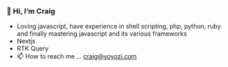 ### 👋 Hi, I’m Craig
- Loving javascript, have experience in shell scripting, php, python, ruby and finally mastering javascript and its various frameworks
- Nextjs
- RTK Query
- 📫 How to reach me ... craig@yoyozi.com

<!---
yoyozi/yoyozi is a ✨ special ✨ repository because its `README.md` (this file) appears on your GitHub profile.
You can click the Preview link to take a look at your changes.
--->
